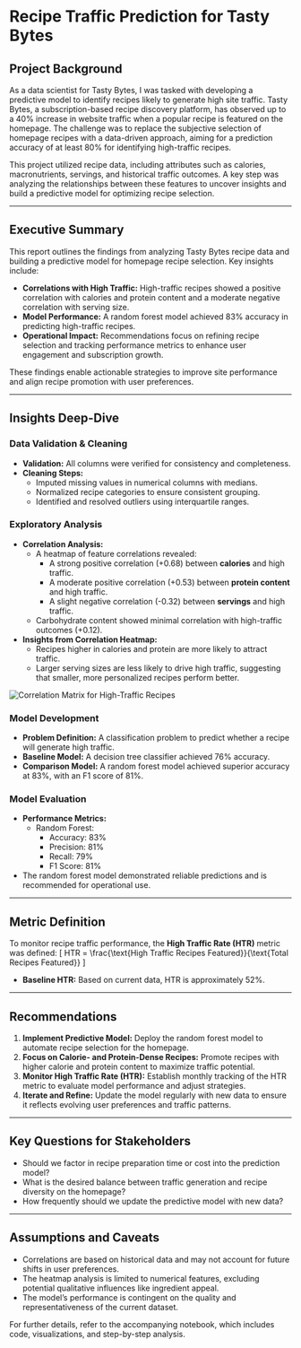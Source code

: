 # Recipe Traffic Prediction for Tasty Bytes

## Project Background
As a data scientist for Tasty Bytes, I was tasked with developing a predictive model to identify recipes likely to generate high site traffic. Tasty Bytes, a subscription-based recipe discovery platform, has observed up to a 40% increase in website traffic when a popular recipe is featured on the homepage. The challenge was to replace the subjective selection of homepage recipes with a data-driven approach, aiming for a prediction accuracy of at least 80% for identifying high-traffic recipes.

This project utilized recipe data, including attributes such as calories, macronutrients, servings, and historical traffic outcomes. A key step was analyzing the relationships between these features to uncover insights and build a predictive model for optimizing recipe selection.

---

## Executive Summary
This report outlines the findings from analyzing Tasty Bytes recipe data and building a predictive model for homepage recipe selection. Key insights include:
- **Correlations with High Traffic:** High-traffic recipes showed a positive correlation with calories and protein content and a moderate negative correlation with serving size.
- **Model Performance:** A random forest model achieved 83% accuracy in predicting high-traffic recipes.
- **Operational Impact:** Recommendations focus on refining recipe selection and tracking performance metrics to enhance user engagement and subscription growth.

These findings enable actionable strategies to improve site performance and align recipe promotion with user preferences.

---

## Insights Deep-Dive

### Data Validation & Cleaning
- **Validation:** All columns were verified for consistency and completeness.
- **Cleaning Steps:**
  - Imputed missing values in numerical columns with medians.
  - Normalized recipe categories to ensure consistent grouping.
  - Identified and resolved outliers using interquartile ranges.

### Exploratory Analysis
- **Correlation Analysis:**
  - A heatmap of feature correlations revealed:
    - A strong positive correlation (+0.68) between **calories** and high traffic.
    - A moderate positive correlation (+0.53) between **protein content** and high traffic.
    - A slight negative correlation (-0.32) between **servings** and high traffic.
  - Carbohydrate content showed minimal correlation with high-traffic outcomes (+0.12).
- **Insights from Correlation Heatmap:**
  - Recipes higher in calories and protein are more likely to attract traffic.
  - Larger serving sizes are less likely to drive high traffic, suggesting that smaller, more personalized recipes perform better.

![Correlation Matrix for High-Traffic Recipes](insert_image_link_here)

### Model Development
- **Problem Definition:** A classification problem to predict whether a recipe will generate high traffic.
- **Baseline Model:** A decision tree classifier achieved 76% accuracy.
- **Comparison Model:** A random forest model achieved superior accuracy at 83%, with an F1 score of 81%.

### Model Evaluation
- **Performance Metrics:**
  - Random Forest:
    - Accuracy: 83%
    - Precision: 81%
    - Recall: 79%
    - F1 Score: 81%
- The random forest model demonstrated reliable predictions and is recommended for operational use.

---

## Metric Definition
To monitor recipe traffic performance, the **High Traffic Rate (HTR)** metric was defined:
\[
HTR = \frac{\text{High Traffic Recipes Featured}}{\text{Total Recipes Featured}}
\]
- **Baseline HTR:** Based on current data, HTR is approximately 52%.

---

## Recommendations
1. **Implement Predictive Model:** Deploy the random forest model to automate recipe selection for the homepage.
2. **Focus on Calorie- and Protein-Dense Recipes:** Promote recipes with higher calorie and protein content to maximize traffic potential.
3. **Monitor High Traffic Rate (HTR):** Establish monthly tracking of the HTR metric to evaluate model performance and adjust strategies.
4. **Iterate and Refine:** Update the model regularly with new data to ensure it reflects evolving user preferences and traffic patterns.

---

## Key Questions for Stakeholders
- Should we factor in recipe preparation time or cost into the prediction model?
- What is the desired balance between traffic generation and recipe diversity on the homepage?
- How frequently should we update the predictive model with new data?

---

## Assumptions and Caveats
- Correlations are based on historical data and may not account for future shifts in user preferences.
- The heatmap analysis is limited to numerical features, excluding potential qualitative influences like ingredient appeal.
- The model’s performance is contingent on the quality and representativeness of the current dataset.

For further details, refer to the accompanying notebook, which includes code, visualizations, and step-by-step analysis.
